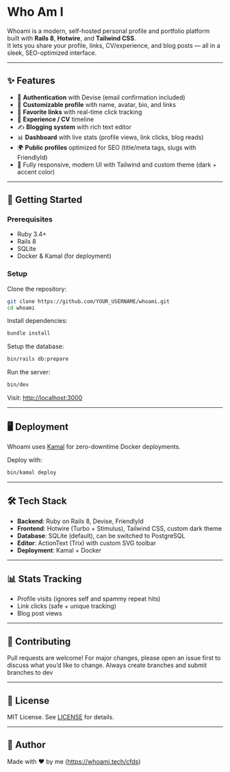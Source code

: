 # Who Am I

Whoami is a modern, self-hosted personal profile and portfolio platform built with **Rails 8**, **Hotwire**, and **Tailwind CSS**.  
It lets you share your profile, links, CV/experience, and blog posts — all in a sleek, SEO-optimized interface.



---

## ✨ Features

- 🔐 **Authentication** with Devise (email confirmation included)  
- 🎨 **Customizable profile** with name, avatar, bio, and links  
- 🔗 **Favorite links** with real-time click tracking  
- 📄 **Experience / CV** timeline  
- ✍️ **Blogging system** with rich text editor
- 📊 **Dashboard** with live stats (profile views, link clicks, blog reads)  
- 🌍 **Public profiles** optimized for SEO (title/meta tags, slugs with FriendlyId)  
- 📱 Fully responsive, modern UI with Tailwind and custom theme (dark + accent color)  

---

## 🚀 Getting Started

### Prerequisites
- Ruby 3.4+
- Rails 8
- SQLite
- Docker & Kamal (for deployment)

### Setup

Clone the repository:
```bash
git clone https://github.com/YOUR_USERNAME/whoami.git
cd whoami
```

Install dependencies:
```bash
bundle install
```

Setup the database:
```bash
bin/rails db:prepare
```

Run the server:
```bash
bin/dev
```

Visit: [http://localhost:3000](http://localhost:3000)

---

## 🖥️ Deployment

Whoami uses [Kamal](https://kamal-deploy.org) for zero-downtime Docker deployments.  

Deploy with:
```bash
bin/kamal deploy
```

---

## 🛠️ Tech Stack

- **Backend**: Ruby on Rails 8, Devise, FriendlyId
- **Frontend**: Hotwire (Turbo + Stimulus), Tailwind CSS, custom dark theme
- **Database**: SQLite (default), can be switched to PostgreSQL
- **Editor**: ActionText (Trix) with custom SVG toolbar
- **Deployment**: Kamal + Docker

---

## 📊 Stats Tracking

- Profile visits (ignores self and spammy repeat hits)  
- Link clicks (safe + unique tracking)  
- Blog post views  

---

## 🤝 Contributing

Pull requests are welcome! For major changes, please open an issue first to discuss what you’d like to change.
Always create branches and submit branches to dev

---

## 📜 License

MIT License. See [LICENSE](LICENSE) for details.

---

## 👤 Author

Made with ❤️ by me (https://whoami.tech/cfds)  

